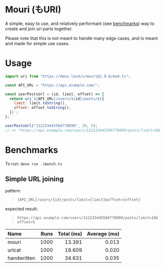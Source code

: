 # Mouri (もURI)

A simple, easy to use, and relatively performant (see [benchmarks](#benchmarks))
way to create and join uri parts together.

Please note that this is not meant to handle many edge cases, and is meant and
made for simple use cases.

# Usage

```js
import uri from "https://deno.land/x/mouri@1.0.0/mod.ts";

const API_URL = "https://api.example.com/";

const userPostsUrl = (id, limit, offset) => {
  return uri`${API_URL}/users/${id}/posts/${{
    limit: limit.toString(),
    offset: offset.toString(),
  }}`;
};

userPostsUrl("112233445566778899", 10, 5);
// => "https://api.example.com/users/112233445566778899/posts/limit=10&offset=5"
```

# Benchmarks

To run: `deno run .\bench.ts`

<!-- BENCHMARKS START -->
## Simple URL joining


pattern:
> `{API_URL}/users/{id}/posts/limit={limit}&offset={offset}`

expected result:
> `https://api.example.com/users/112233445566778899/posts/limit=10&offset=5`
            
|Name|Runs|Total (ms)|Average (ms)|
|:--|--:|--:|--:|
|mouri|1000|13.391|0.013|
|urlcat|1000|19.609|0.020|
|handwritten|1000|34.631|0.035|
<!-- BENCHMARKS END -->
